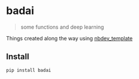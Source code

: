 # badai
> some functions and deep learning


Things created along the way using [nbdev_template](https://github.com/fastai/nbdev_template)

## Install

`pip install badai`
